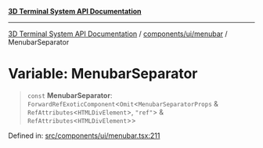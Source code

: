 [**3D Terminal System API Documentation**](../../../../README.md)

***

[3D Terminal System API Documentation](../../../../README.md) / [components/ui/menubar](../README.md) / MenubarSeparator

# Variable: MenubarSeparator

> `const` **MenubarSeparator**: `ForwardRefExoticComponent`\<`Omit`\<`MenubarSeparatorProps` & `RefAttributes`\<`HTMLDivElement`\>, `"ref"`\> & `RefAttributes`\<`HTMLDivElement`\>\>

Defined in: [src/components/ui/menubar.tsx:211](https://github.com/Dicommunitas/ThreeJS_Terminal_3D2/blob/7cc56be20ce03492e7afbc2e75ffa70f9c523fe8/src/components/ui/menubar.tsx#L211)
